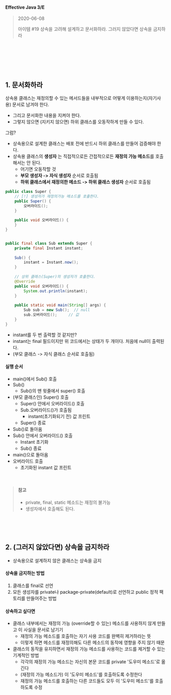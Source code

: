 #### Effective Java 3/E
> 2020-06-08
>
> 아이템 #19 상속을 고려해 설계하고 문서화하라. 그러지 않았다면 상속을 금지하라

<br><br><br><br><br>


## 1. 문서화하라

상속용 클래스는 재정의할 수 있는 메서드들을 내부적으로 어떻게 이용하는지(자기사용) 문서로 남겨야 한다.

* 그리고 문서화한 내용을 지켜야 한다.
* 그렇지 않으면 (지키지 않으면) 하위 클래스를 오동작하게 만들 수 있다.

그럼?

* 상속용으로 설계한 클래스는 배포 전에 반드시 하위 클래스를 만들어 검증해야 한다.
* 상속용 클래스의 **생성자** 는 직접적으로든 간접적으로든 **재정의 가능 메소드**를 호출해서는 안 된다.
  - 어기면 오동작할 것
  - **부모 생성자 -> 자식 생성자** 순서로 호출됨
  - **하위 클래스에서 재정의한 메소드 -> 하위 클래스 생성자** 순서로 호출됨

``` java
public class Super {
    // [!] 생성자가 재정의가능 메소드를 호출한다.
    public Super() {
        오버라이드();
    }
    
    public void 오버라이드() {
    }
}


public final class Sub extends Super {
    private final Instant instant;
    
    Sub() {
        instant = Instant.now();
    }
    
    // 상위 클래스(Super)의 생성자가 호출한다.
    @Override
    public void 오버라이드() {
        System.out.println(instant);
    }
    
    public static void main(String[] args) {
        Sub sub = new Sub();  // null
        sub.오버라이드();     // 값
    }
}
```

- instant를 두 번 출력할 것 같지만?
- instant는 final 필드이지만 위 코드에서는 상태가 두 개이다. 처음에 null이 출력된다.
- (부모 클래스 -> 자식 클래스 순서로 호출됨)

#### 실행 순서
* main()에서 Sub() 호출
* Sub()
  - Sub()의 맨 윗줄에서 super() 호출
* (부모 클래스인) Super() 호출
  - Super() 안에서 오버라이드() 호출
  - Sub.오버라이드()가 호출됨
    - instant(초기화되기 전) 값 프린트
  - Super() 종료
* Sub()로 돌아옴
* Sub() 안에서 오버라이드() 호출
  - Instant 초기화
  - Sub() 종료
* main()으로 돌아옴
* 오버라이드 호출
  - 초기화된 instant 값 프린트


<br>

> #### 참고
> * private, final, static 메소드는 재정의 불가능
> * 생성자에서 호출해도 된다.


<br><br><br>

## 2. (그러지 않았다면) 상속을 금지하라

* 상속용으로 설계하지 않은 클래스는 상속을 금지

#### 상속을 금지하는 방법
1. 클래스를 final로 선언
2. 모든 생성자를 private나 package-private(default)로 선언하고 public 정적 팩토리를 만들어주는 방법

#### 상속하고 싶다면
* 클래스 내부에서는 재정의 가능 (override할 수 있는) 메소드를 사용하지 않게 만들고 이 사실을 문서로 남기기
  - 재정의 가능 메소드를 호출하는 자기 사용 코드를 완벽히 제거하라는 뜻
  - 이렇게 하면 메소드를 재정의해도 다른 메소드의 동작에 영향을 주지 않기 때문
* 클래스의 동작을 유지하면서 재정의 가능 메소드를 사용하는 코드를 제거할 수 있는 기계적인 방법
  - 각각의 재정의 가능 메소드는 자신의 본문 코드를 private '도우미 메소드'로 옮긴다
  - (재정의 가능 메소드가) 이 '도우미 메소드'를 호출하도록 수정한다
  - 재정의 가능 메소드를 호출하는 다른 코드들도 모두 이 '도우미 메소드'를 호출하도록 수정





